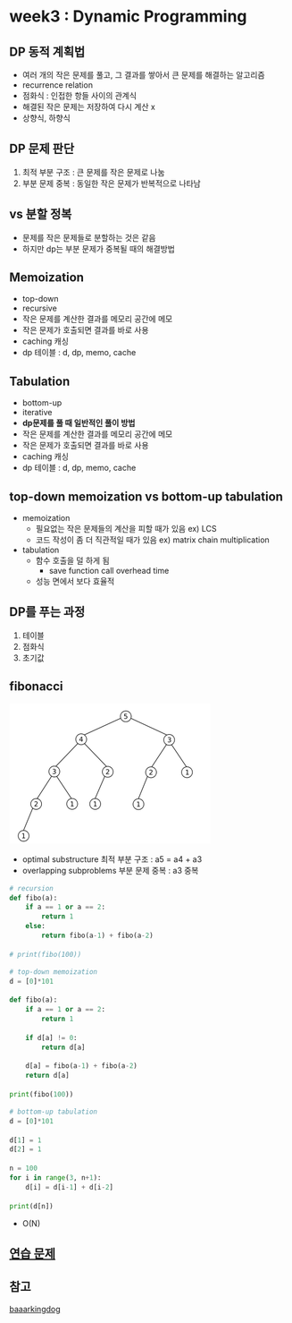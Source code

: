 # week3 : Dynamic Programming

## DP 동적 계획법
* 여러 개의 작은 문제를 풀고, 그 결과를 쌓아서 큰 문제를 해결하는 알고리즘
* recurrence relation
* 점화식 : 인접한 항들 사이의 관계식
* 해결된 작은 문제는 저장하여 다시 계산 x
* 상향식, 하향식

## DP 문제 판단
1. 최적 부분 구조 : 큰 문제를 작은 문제로 나눔
2. 부분 문제 중복 : 동일한 작은 문제가 반복적으로 나타남

## vs 분할 정복
* 문제를 작은 문제들로 분할하는 것은 같음
* 하지만 dp는 부분 문제가 중복될 때의 해결방법

## Memoization
* top-down
* recursive
* 작은 문제를 계산한 결과를 메모리 공간에 메모
* 작은 문제가 호출되면 결과를 바로 사용
* caching 캐싱
* dp 테이블 : d, dp, memo, cache

## Tabulation
* bottom-up
* iterative
* **dp문제를 풀 때 일반적인 풀이 방법**
* 작은 문제를 계산한 결과를 메모리 공간에 메모
* 작은 문제가 호출되면 결과를 바로 사용
* caching 캐싱
* dp 테이블 : d, dp, memo, cache

## top-down memoization vs bottom-up tabulation
* memoization
  * 필요없는 작은 문제들의 계산을 피할 때가 있음 ex) LCS
  * 코드 작성이 좀 더 직관적일 때가 있음 ex) matrix chain multiplication
* tabulation
  * 함수 호출을 덜 하게 됨
    * save function call overhead time
  * 성능 면에서 보다 효율적


## DP를 푸는 과정
1. 테이블
2. 점화식 
3. 초기값

## fibonacci
![피보나치](./img/2022-08-13-04-18-09.png)
* optimal substructure 최적 부분 구조 : a5 = a4 + a3
* overlapping subproblems 부분 문제 중복 : a3 중복

```python
# recursion
def fibo(a):
    if a == 1 or a == 2:
        return 1
    else:
        return fibo(a-1) + fibo(a-2)

# print(fibo(100))
```
```python
# top-down memoization
d = [0]*101

def fibo(a):
    if a == 1 or a == 2:
        return 1

    if d[a] != 0:
        return d[a]

    d[a] = fibo(a-1) + fibo(a-2)
    return d[a]

print(fibo(100))
```
```python
# bottom-up tabulation
d = [0]*101

d[1] = 1
d[2] = 1

n = 100
for i in range(3, n+1):
    d[i] = d[i-1] + d[i-2]

print(d[n])
```
* O(N)

## [연습 문제](https://github.com/encrypted-def/basic-algo-lecture/blob/master/workbook/0x10.md)


## 참고
[baaarkingdog](https://www.youtube.com/watch?v=5leTtB3PQu0)